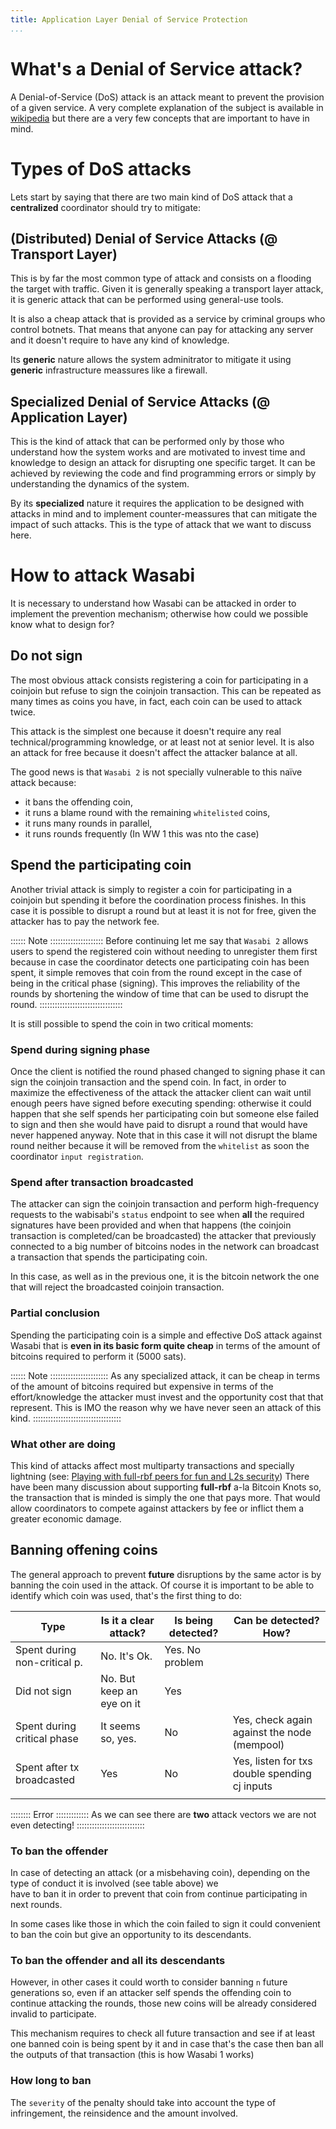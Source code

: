 ```yaml
---
title: Application Layer Denial of Service Protection
...
```



# What's a Denial of Service attack?

A Denial-of-Service (DoS) attack is an attack meant to prevent the provision of a given service. 
A very complete explanation of the subject is available in [wikipedia](https://en.wikipedia.org/wiki/Denial-of-service_attack) 
but there are a very few concepts that are important to have in mind.

# Types of DoS attacks

Lets start by saying that there are two main kind of DoS attack that a **centralized** coordinator should
try to mitigate:

## (Distributed) Denial of Service Attacks (@ Transport Layer)

This is by far the most common type of attack and consists on a flooding the target with traffic. Given
it is generally speaking a transport layer attack, it is generic attack that can be performed using general-use
tools. 

It is also a cheap attack that is provided as a service by criminal groups who control botnets. That means that
anyone can pay for attacking any server and it doesn't require to have any kind of knowledge. 

Its **generic** nature allows the system adminitrator to mitigate it using **generic** infrastructure meassures
like a firewall.

## Specialized Denial of Service Attacks (@ Application Layer)

This is the kind of attack that can be performed only by those who understand how the system works and are
motivated to invest time and knowledge to design an attack for disrupting one specific target. It can be
achieved by reviewing the code and find programming errors or simply by understanding the dynamics of the
system.

By its **specialized** nature it requires the application to be designed with attacks in mind and to implement
counter-meassures that can mitigate the impact of such attacks. This is the type of attack that we want to 
discuss here.

# How to attack Wasabi

It is necessary to understand how Wasabi can be attacked in order to implement the prevention mechanism;
otherwise how could we possible know what to design for?

## Do not sign

The most obvious attack consists registering a coin for participating in a coinjoin but refuse to sign the
coinjoin transaction. This can be repeated as many times as coins you have, in fact, each coin can be used
to attack twice.

This attack is the simplest one because it doesn't require any real technical/programming knowledge, or at
least not at senior level. It is also an attack for free because it doesn't affect the attacker balance at
all.

The good news is that `Wasabi 2` is not specially vulnerable to this naïve attack because:

* it bans the offending coin,
* it runs a blame round with the remaining `whitelisted` coins,
* it runs many rounds in parallel,
* it runs rounds frequently (In WW 1 this was nto the case)


## Spend the participating coin

Another trivial attack is simply to register a coin for participating in a coinjoin but spending it before 
the coordination process finishes. In this case it is possible to disrupt a round but at least it is not for 
free, given the attacker has to pay the network fee.

:::::: Note :::::::::::::::::::::
Before continuing let me say that `Wasabi 2` allows users to spend the registered coin without needing to
unregister them first because in case the coordinator detects one participating coin has been spent, it 
simple removes that coin from the round except in the case of being in the critical phase (signing). This
improves the reliability of the rounds by shortening the window of time that can be used to disrupt the
round.
:::::::::::::::::::::::::::::::::

It is still possible to spend the coin in two critical moments:

### Spend during signing phase

Once the client is notified the round phased changed to signing phase it can sign the coinjoin transaction and the spend coin. In fact, in order to 
maximize the effectiveness of the attack the attacker client can wait until enough peers have signed before executing spending: otherwise it could
happen that she self spends her participating coin but someone else failed to sign and then she would have paid to disrupt a round that would have 
never happened anyway. Note that in this case it will not disrupt the blame round neither because it will be removed from the `whitelist` as soon 
the coordinator `input registration`.

### Spend after transaction broadcasted

The attacker can sign the coinjoin transaction and perform high-frequency requests to the wabisabi's `status` endpoint to see when **all** the
required signatures have been provided and when that happens (the coinjoin transaction is completed/can be broadcasted) the attacker that 
previously connected to a big number of bitcoins nodes in the network can broadcast a transaction that spends the participating coin. 

In this case, as well as in the previous one, it is the bitcoin network the one that will reject the broadcasted coinjoin transaction.

### Partial conclusion

Spending the participating coin is a simple and effective DoS attack against Wasabi that is **even in its basic form quite cheap** in terms of
the amount of bitcoins required to perform it (5000 sats).

:::::: Note :::::::::::::::::::::::
As any specialized attack, it can be cheap in terms of the amount of bitcoins required but expensive in terms of the effort/knowledge
the attacker must invest and the opportunity cost that that represent. This is IMO the reason why we have never seen an attack of this
kind.
:::::::::::::::::::::::::::::::::::


### What other are doing 

This kind of attacks affect most multiparty transactions and specially lightning (see: [Playing with full-rbf peers for fun and 
L2s security](https://lists.linuxfoundation.org/pipermail/bitcoin-dev/2022-June/020557.html)) There have been many discussion
about supporting **full-rbf** a-la Bitcoin Knots so, the transaction that is minded is simply the one that pays more. That would allow
coordinators to compete against attackers by fee or inflict them a greater economic damage.

## Banning offening coins

The general approach to prevent **future** disruptions by the same actor is by banning the coin used in the attack. Of course it is
important to be able to identify which coin was used, that's the first thing to do:

| Type                        | Is it a clear attack?     | Is being detected? | Can be detected? How?                         |
|-----------------------------|-------------------------- |--------------------|-----------------------------------------------|
| Spent during non-critical p.| No. It's Ok.              | Yes. No problem    |                                               |
| Did not sign                | No. But keep an eye on it | Yes                |                                               |
| Spent during critical phase | It seems so, yes.         | No                 | Yes, check again against the node (mempool)   |
| Spent after tx broadcasted  | Yes                       | No                 | Yes, listen for txs double spending cj inputs |
|                             |                           |                    |                                               |

:::::::: Error :::::::::::::
As we can see there are **two** attack vectors we are not even detecting!
:::::::::::::::::::::::::::

### To ban the offender

In case of detecting an attack (or a misbehaving coin), depending on the type of conduct it is involved (see table above) we  
have to ban it in order to prevent that coin from continue participating in next rounds.

In some cases like those in which the coin failed to sign it could convenient to ban the coin but give an opportunity to its descendants.

### To ban the offender and all its descendants

However, in other cases it could worth to consider banning `n` future generations so, even if an attacker self spends the offending coin
to continue attacking the rounds, those new coins will be already considered invalid to participate. 

This mechanism requires to check all future transaction and see if at least one banned coin is being spent by it and in case that's the case then
ban all the outputs of that transaction (this is how Wasabi 1 works)

### How long to ban

The `severity` of the penalty should take into account the type of infringement, the reinsidence and the amount involved.


